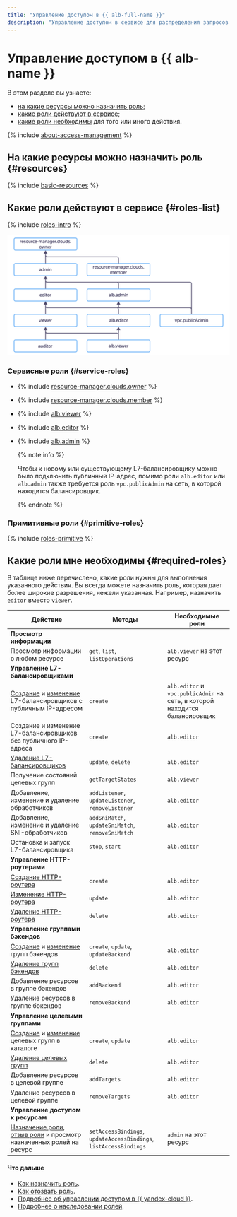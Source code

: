 ```yaml
---
title: "Управление доступом в {{ alb-full-name }}"
description: "Управление доступом в сервисе для распределения запросов по бэкендам сетевых приложений и терминирования TLS-шифрования — {{ alb-full-name }}. В разделе описано, на какие ресурсы можно назначить роль, какие роли действуют в сервисе, какие роли необходимы для того или иного действия."
---
```


# Управление доступом в {{ alb-name }}

В этом разделе вы узнаете:
* [на какие ресурсы можно назначить роль](#resources);
* [какие роли действуют в сервисе](#roles-list);
* [какие роли необходимы](#required-roles) для того или иного действия.

{% include [about-access-management](../../_includes/iam/about-access-management.md) %}

## На какие ресурсы можно назначить роль {#resources}

{% include [basic-resources](../../_includes/iam/basic-resources-for-access-control.md) %}

## Какие роли действуют в сервисе {#roles-list}

{% include [roles-intro](../../_includes/roles-intro.md) %}

![image](../../_assets/application-load-balancer/security/service-roles-hierarchy.svg)

### Сервисные роли {#service-roles}

* {% include [resource-manager.clouds.owner](../../_includes/iam/roles/short-descriptions/resource-manager.clouds.owner.md) %}
* {% include [resource-manager.clouds.member](../../_includes/iam/roles/short-descriptions/resource-manager.clouds.member.md) %}
* {% include [alb.viewer](../../_includes/iam/roles/short-descriptions/alb.viewer.md) %}
* {% include [alb.editor](../../_includes/iam/roles/short-descriptions/alb.editor.md) %}
* {% include [alb.admin](../../_includes/iam/roles/short-descriptions/alb.admin.md) %}

  {% note info %}

  Чтобы к новому или существующему L7-балансировщику можно было подключить публичный IP-адрес, помимо роли `alb.editor` или `alb.admin` также требуется роль `vpc.publicAdmin` на сеть, в которой находится балансировщик.

  {% endnote %}

### Примитивные роли {#primitive-roles}

{% include [roles-primitive](../../_includes/roles-primitive.md) %}

## Какие роли мне необходимы {#required-roles}

В таблице ниже перечислено, какие роли нужны для выполнения указанного действия. Вы всегда можете назначить роль, которая дает более широкие разрешения, нежели указанная. Например, назначить `editor` вместо `viewer`.

Действие | Методы | Необходимые роли
----- | ----- | -----
**Просмотр информации** | |
Просмотр информации о любом ресурсе | `get`, `list`, `listOperations` | `alb.viewer` на этот ресурс
**Управление L7-балансировщиками** | |
[Создание](../operations/application-load-balancer-create.md) и [изменение](../operations/application-load-balancer-update.md) L7-балансировщиков с публичным IP-адресом | `create` | `alb.editor` и `vpc.publicAdmin` на сеть, в которой находится балансировщик
Создание и изменение L7-балансировщиков без публичного IP-адреса | `create` | `alb.editor`
[Удаление L7-балансировщиков](../operations/application-load-balancer-delete.md) | `update`, `delete` | `alb.editor`
Получение состояний целевых групп | `getTargetStates` | `alb.viewer`
Добавление, изменение и удаление обработчиков | `addListener`, `updateListener`, `removeListener` | `alb.editor`
Добавление, изменение и удаление SNI-обработчиков | `addSniMatch`, `updateSniMatch`, `removeSniMatch` | `alb.editor`
Остановка и запуск L7-балансировщика | `stop`, `start` | `alb.editor`
**Управление HTTP-роутерами** | |
[Создание HTTP-роутера](../operations/http-router-create.md) | `create` | `alb.editor`
[Изменение HTTP-роутера](../operations/http-router-update.md) | `update` | `alb.editor`
[Удаление HTTP-роутера](../operations/http-router-delete.md) | `delete` | `alb.editor`
**Управление группами бэкендов** | |
[Создание](../operations/backend-group-create.md) и [изменение](../operations/backend-group-update.md) групп бэкендов | `create`, `update`, `updateBackend` | `alb.editor`
[Удаление групп бэкендов](../operations/backend-group-delete.md) | `delete` | `alb.editor`
Добавление ресурсов в группе бэкендов | `addBackend` | `alb.editor`
Удаление ресурсов в группе бэкендов | `removeBackend` | `alb.editor`
**Управление целевыми группами** | |
[Создание](../operations/target-group-create.md) и [изменение](../operations/target-group-update.md) целевых групп в каталоге | `create`, `update` | `alb.editor`
[Удаление целевых групп](../operations/target-group-delete.md) | `delete` | `alb.editor`
Добавление ресурсов в целевой группе | `addTargets` | `alb.editor`
Удаление ресурсов в целевой группе | `removeTargets` | `alb.editor`
**Управление доступом к ресурсам** | |
[Назначение роли](../../iam/operations/roles/grant.md), [отзыв роли](../../iam/operations/roles/revoke.md) и просмотр назначенных ролей на ресурс | `setAccessBindings`, `updateAccessBindings`, `listAccessBindings` | `admin` на этот ресурс

#### Что дальше

* [Как назначить роль](../../iam/operations/roles/grant.md).
* [Как отозвать роль](../../iam/operations/roles/revoke.md).
* [Подробнее об управлении доступом в {{ yandex-cloud }}](../../iam/concepts/access-control/index.md).
* [Подробнее о наследовании ролей](../../resource-manager/concepts/resources-hierarchy.md#access-rights-inheritance).

